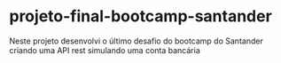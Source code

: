 # projeto-final-bootcamp-santander

Neste projeto desenvolvi o último desafio do bootcamp do Santander criando uma API rest simulando uma conta bancária
